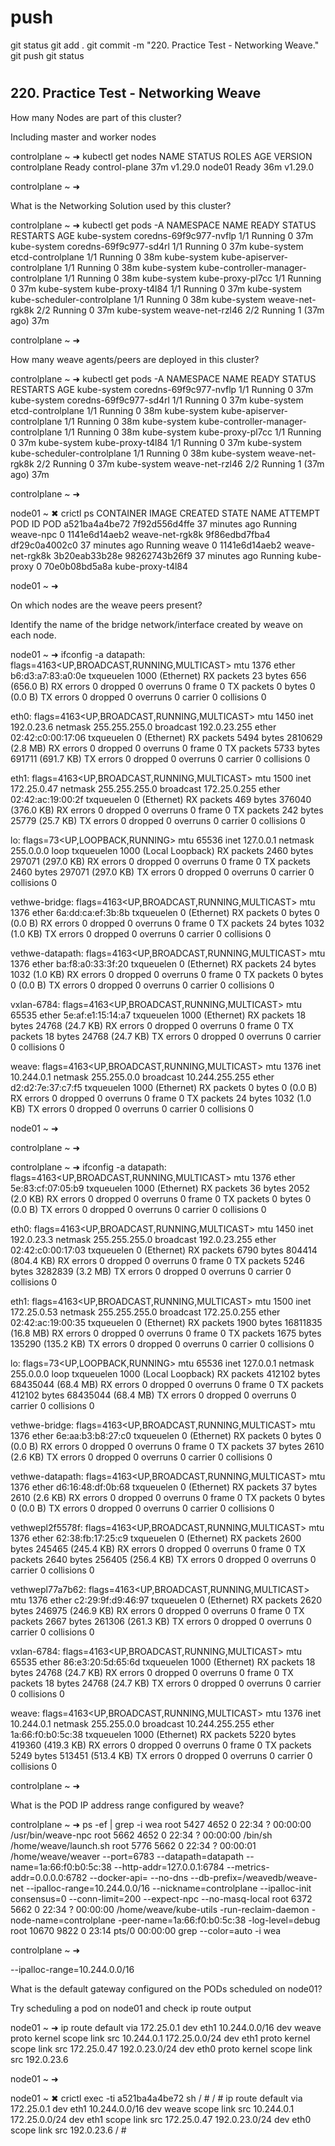 
# ###################################################################################################################### 
# ###################################################################################################################### 
#  push

git status
git add .
git commit -m "220. Practice Test - Networking Weave."
git push
git status



# ###################################################################################################################### 
# ###################################################################################################################### 
## 220. Practice Test - Networking Weave

How many Nodes are part of this cluster?

Including master and worker nodes

controlplane ~ ➜  kubectl get nodes
NAME           STATUS   ROLES           AGE   VERSION
controlplane   Ready    control-plane   37m   v1.29.0
node01         Ready    <none>          36m   v1.29.0

controlplane ~ ➜  



What is the Networking Solution used by this cluster?

controlplane ~ ➜  kubectl get pods -A
NAMESPACE     NAME                                   READY   STATUS    RESTARTS      AGE
kube-system   coredns-69f9c977-nvflp                 1/1     Running   0             37m
kube-system   coredns-69f9c977-sd4rl                 1/1     Running   0             37m
kube-system   etcd-controlplane                      1/1     Running   0             38m
kube-system   kube-apiserver-controlplane            1/1     Running   0             38m
kube-system   kube-controller-manager-controlplane   1/1     Running   0             38m
kube-system   kube-proxy-pl7cc                       1/1     Running   0             37m
kube-system   kube-proxy-t4l84                       1/1     Running   0             37m
kube-system   kube-scheduler-controlplane            1/1     Running   0             38m
kube-system   weave-net-rgk8k                        2/2     Running   0             37m
kube-system   weave-net-rzl46                        2/2     Running   1 (37m ago)   37m

controlplane ~ ➜  











How many weave agents/peers are deployed in this cluster?


controlplane ~ ➜  kubectl get pods -A
NAMESPACE     NAME                                   READY   STATUS    RESTARTS      AGE
kube-system   coredns-69f9c977-nvflp                 1/1     Running   0             37m
kube-system   coredns-69f9c977-sd4rl                 1/1     Running   0             37m
kube-system   etcd-controlplane                      1/1     Running   0             38m
kube-system   kube-apiserver-controlplane            1/1     Running   0             38m
kube-system   kube-controller-manager-controlplane   1/1     Running   0             38m
kube-system   kube-proxy-pl7cc                       1/1     Running   0             37m
kube-system   kube-proxy-t4l84                       1/1     Running   0             37m
kube-system   kube-scheduler-controlplane            1/1     Running   0             38m
kube-system   weave-net-rgk8k                        2/2     Running   0             37m
kube-system   weave-net-rzl46                        2/2     Running   1 (37m ago)   37m

controlplane ~ ➜  

node01 ~ ✖ crictl ps
CONTAINER           IMAGE               CREATED             STATE               NAME                ATTEMPT             POD ID              POD
a521ba4a4be72       7f92d556d4ffe       37 minutes ago      Running             weave-npc           0                   1141e6d14aeb2       weave-net-rgk8k
9f86edbd7fba4       df29c0a4002c0       37 minutes ago      Running             weave               0                   1141e6d14aeb2       weave-net-rgk8k
3b20eab33b28e       98262743b26f9       37 minutes ago      Running             kube-proxy          0                   70e0b08bd5a8a       kube-proxy-t4l84

node01 ~ ➜  





On which nodes are the weave peers present?



Identify the name of the bridge network/interface created by weave on each node.


node01 ~ ➜  ifconfig -a
datapath: flags=4163<UP,BROADCAST,RUNNING,MULTICAST>  mtu 1376
        ether b6:d3:a7:83:a0:0e  txqueuelen 1000  (Ethernet)
        RX packets 23  bytes 656 (656.0 B)
        RX errors 0  dropped 0  overruns 0  frame 0
        TX packets 0  bytes 0 (0.0 B)
        TX errors 0  dropped 0 overruns 0  carrier 0  collisions 0

eth0: flags=4163<UP,BROADCAST,RUNNING,MULTICAST>  mtu 1450
        inet 192.0.23.6  netmask 255.255.255.0  broadcast 192.0.23.255
        ether 02:42:c0:00:17:06  txqueuelen 0  (Ethernet)
        RX packets 5494  bytes 2810629 (2.8 MB)
        RX errors 0  dropped 0  overruns 0  frame 0
        TX packets 5733  bytes 691711 (691.7 KB)
        TX errors 0  dropped 0 overruns 0  carrier 0  collisions 0

eth1: flags=4163<UP,BROADCAST,RUNNING,MULTICAST>  mtu 1500
        inet 172.25.0.47  netmask 255.255.255.0  broadcast 172.25.0.255
        ether 02:42:ac:19:00:2f  txqueuelen 0  (Ethernet)
        RX packets 469  bytes 376040 (376.0 KB)
        RX errors 0  dropped 0  overruns 0  frame 0
        TX packets 242  bytes 25779 (25.7 KB)
        TX errors 0  dropped 0 overruns 0  carrier 0  collisions 0

lo: flags=73<UP,LOOPBACK,RUNNING>  mtu 65536
        inet 127.0.0.1  netmask 255.0.0.0
        loop  txqueuelen 1000  (Local Loopback)
        RX packets 2460  bytes 297071 (297.0 KB)
        RX errors 0  dropped 0  overruns 0  frame 0
        TX packets 2460  bytes 297071 (297.0 KB)
        TX errors 0  dropped 0 overruns 0  carrier 0  collisions 0

vethwe-bridge: flags=4163<UP,BROADCAST,RUNNING,MULTICAST>  mtu 1376
        ether 6a:dd:ca:ef:3b:8b  txqueuelen 0  (Ethernet)
        RX packets 0  bytes 0 (0.0 B)
        RX errors 0  dropped 0  overruns 0  frame 0
        TX packets 24  bytes 1032 (1.0 KB)
        TX errors 0  dropped 0 overruns 0  carrier 0  collisions 0

vethwe-datapath: flags=4163<UP,BROADCAST,RUNNING,MULTICAST>  mtu 1376
        ether ba:f8:a0:33:3f:20  txqueuelen 0  (Ethernet)
        RX packets 24  bytes 1032 (1.0 KB)
        RX errors 0  dropped 0  overruns 0  frame 0
        TX packets 0  bytes 0 (0.0 B)
        TX errors 0  dropped 0 overruns 0  carrier 0  collisions 0

vxlan-6784: flags=4163<UP,BROADCAST,RUNNING,MULTICAST>  mtu 65535
        ether 5e:af:e1:15:14:a7  txqueuelen 1000  (Ethernet)
        RX packets 18  bytes 24768 (24.7 KB)
        RX errors 0  dropped 0  overruns 0  frame 0
        TX packets 18  bytes 24768 (24.7 KB)
        TX errors 0  dropped 0 overruns 0  carrier 0  collisions 0

weave: flags=4163<UP,BROADCAST,RUNNING,MULTICAST>  mtu 1376
        inet 10.244.0.1  netmask 255.255.0.0  broadcast 10.244.255.255
        ether d2:d2:7e:37:c7:f5  txqueuelen 1000  (Ethernet)
        RX packets 0  bytes 0 (0.0 B)
        RX errors 0  dropped 0  overruns 0  frame 0
        TX packets 24  bytes 1032 (1.0 KB)
        TX errors 0  dropped 0 overruns 0  carrier 0  collisions 0


node01 ~ ➜  


controlplane ~ ➜  

controlplane ~ ➜  ifconfig -a
datapath: flags=4163<UP,BROADCAST,RUNNING,MULTICAST>  mtu 1376
        ether 5e:83:cf:07:05:b9  txqueuelen 1000  (Ethernet)
        RX packets 36  bytes 2052 (2.0 KB)
        RX errors 0  dropped 0  overruns 0  frame 0
        TX packets 0  bytes 0 (0.0 B)
        TX errors 0  dropped 0 overruns 0  carrier 0  collisions 0

eth0: flags=4163<UP,BROADCAST,RUNNING,MULTICAST>  mtu 1450
        inet 192.0.23.3  netmask 255.255.255.0  broadcast 192.0.23.255
        ether 02:42:c0:00:17:03  txqueuelen 0  (Ethernet)
        RX packets 6790  bytes 804414 (804.4 KB)
        RX errors 0  dropped 0  overruns 0  frame 0
        TX packets 5246  bytes 3282839 (3.2 MB)
        TX errors 0  dropped 0 overruns 0  carrier 0  collisions 0

eth1: flags=4163<UP,BROADCAST,RUNNING,MULTICAST>  mtu 1500
        inet 172.25.0.53  netmask 255.255.255.0  broadcast 172.25.0.255
        ether 02:42:ac:19:00:35  txqueuelen 0  (Ethernet)
        RX packets 1900  bytes 16811835 (16.8 MB)
        RX errors 0  dropped 0  overruns 0  frame 0
        TX packets 1675  bytes 135290 (135.2 KB)
        TX errors 0  dropped 0 overruns 0  carrier 0  collisions 0

lo: flags=73<UP,LOOPBACK,RUNNING>  mtu 65536
        inet 127.0.0.1  netmask 255.0.0.0
        loop  txqueuelen 1000  (Local Loopback)
        RX packets 412102  bytes 68435044 (68.4 MB)
        RX errors 0  dropped 0  overruns 0  frame 0
        TX packets 412102  bytes 68435044 (68.4 MB)
        TX errors 0  dropped 0 overruns 0  carrier 0  collisions 0

vethwe-bridge: flags=4163<UP,BROADCAST,RUNNING,MULTICAST>  mtu 1376
        ether 6e:aa:b3:b8:27:c0  txqueuelen 0  (Ethernet)
        RX packets 0  bytes 0 (0.0 B)
        RX errors 0  dropped 0  overruns 0  frame 0
        TX packets 37  bytes 2610 (2.6 KB)
        TX errors 0  dropped 0 overruns 0  carrier 0  collisions 0

vethwe-datapath: flags=4163<UP,BROADCAST,RUNNING,MULTICAST>  mtu 1376
        ether d6:16:48:df:0b:68  txqueuelen 0  (Ethernet)
        RX packets 37  bytes 2610 (2.6 KB)
        RX errors 0  dropped 0  overruns 0  frame 0
        TX packets 0  bytes 0 (0.0 B)
        TX errors 0  dropped 0 overruns 0  carrier 0  collisions 0

vethwepl2f5578f: flags=4163<UP,BROADCAST,RUNNING,MULTICAST>  mtu 1376
        ether 62:38:fb:17:25:c9  txqueuelen 0  (Ethernet)
        RX packets 2600  bytes 245465 (245.4 KB)
        RX errors 0  dropped 0  overruns 0  frame 0
        TX packets 2640  bytes 256405 (256.4 KB)
        TX errors 0  dropped 0 overruns 0  carrier 0  collisions 0

vethwepl77a7b62: flags=4163<UP,BROADCAST,RUNNING,MULTICAST>  mtu 1376
        ether c2:29:9f:d9:46:97  txqueuelen 0  (Ethernet)
        RX packets 2620  bytes 246975 (246.9 KB)
        RX errors 0  dropped 0  overruns 0  frame 0
        TX packets 2667  bytes 261306 (261.3 KB)
        TX errors 0  dropped 0 overruns 0  carrier 0  collisions 0

vxlan-6784: flags=4163<UP,BROADCAST,RUNNING,MULTICAST>  mtu 65535
        ether 86:e3:20:5d:65:6d  txqueuelen 1000  (Ethernet)
        RX packets 18  bytes 24768 (24.7 KB)
        RX errors 0  dropped 0  overruns 0  frame 0
        TX packets 18  bytes 24768 (24.7 KB)
        TX errors 0  dropped 0 overruns 0  carrier 0  collisions 0

weave: flags=4163<UP,BROADCAST,RUNNING,MULTICAST>  mtu 1376
        inet 10.244.0.1  netmask 255.255.0.0  broadcast 10.244.255.255
        ether 1a:66:f0:b0:5c:38  txqueuelen 1000  (Ethernet)
        RX packets 5220  bytes 419360 (419.3 KB)
        RX errors 0  dropped 0  overruns 0  frame 0
        TX packets 5249  bytes 513451 (513.4 KB)
        TX errors 0  dropped 0 overruns 0  carrier 0  collisions 0


controlplane ~ ➜  
















What is the POD IP address range configured by weave?


controlplane ~ ➜  ps -ef | grep -i wea
root        5427    4652  0 22:34 ?        00:00:00 /usr/bin/weave-npc
root        5662    4652  0 22:34 ?        00:00:00 /bin/sh /home/weave/launch.sh
root        5776    5662  0 22:34 ?        00:00:01 /home/weave/weaver --port=6783 --datapath=datapath --name=1a:66:f0:b0:5c:38 --http-addr=127.0.0.1:6784 --metrics-addr=0.0.0.0:6782 --docker-api= --no-dns --db-prefix=/weavedb/weave-net --ipalloc-range=10.244.0.0/16 --nickname=controlplane --ipalloc-init consensus=0 --conn-limit=200 --expect-npc --no-masq-local
root        6372    5662  0 22:34 ?        00:00:00 /home/weave/kube-utils -run-reclaim-daemon -node-name=controlplane -peer-name=1a:66:f0:b0:5c:38 -log-level=debug
root       10670    9822  0 23:14 pts/0    00:00:00 grep --color=auto -i wea

controlplane ~ ➜  

--ipalloc-range=10.244.0.0/16










What is the default gateway configured on the PODs scheduled on node01?

Try scheduling a pod on node01 and check ip route output


node01 ~ ➜  ip route
default via 172.25.0.1 dev eth1 
10.244.0.0/16 dev weave proto kernel scope link src 10.244.0.1 
172.25.0.0/24 dev eth1 proto kernel scope link src 172.25.0.47 
192.0.23.0/24 dev eth0 proto kernel scope link src 192.0.23.6 

node01 ~ ➜  


node01 ~ ✖ crictl exec -ti a521ba4a4be72 sh
/ # 
/ # ip route
default via 172.25.0.1 dev eth1 
10.244.0.0/16 dev weave scope link  src 10.244.0.1 
172.25.0.0/24 dev eth1 scope link  src 172.25.0.47 
192.0.23.0/24 dev eth0 scope link  src 192.0.23.6 
/ # 